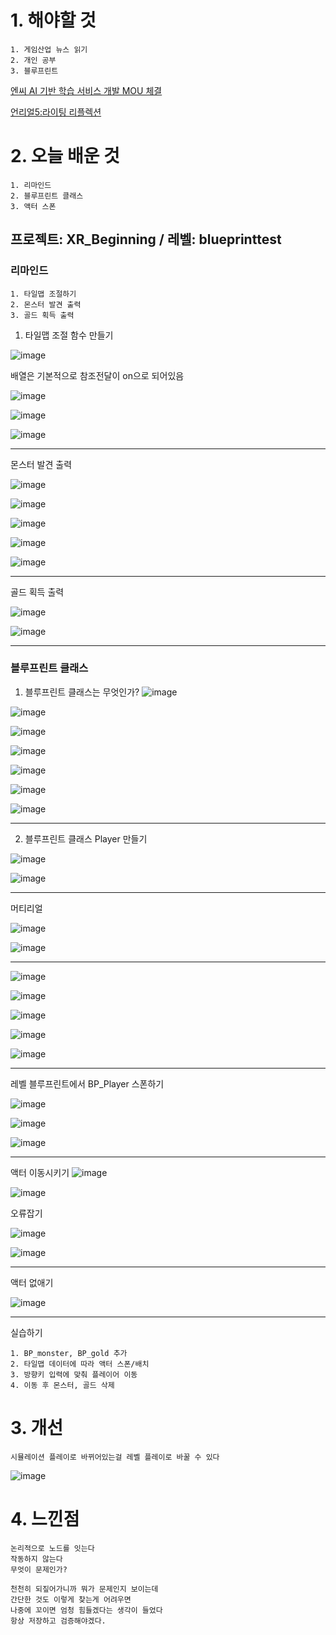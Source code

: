 # 1. 해야할 것
```
1. 게임산업 뉴스 읽기
2. 개인 공부
3. 블루프린트
```
[엔씨 AI 기반 학습 서비스 개발 MOU 체결](https://www.gamemeca.com/view.php?gid=1742099)

[언리얼5:라이팅 리플렉션](https://dev.epicgames.com/community/learning/courses/AdE/unreal-engine-8807c3/L9k2/unreal-engine-7a07ed)

# 2. 오늘 배운 것
```
1. 리마인드
2. 블루프린트 클래스
3. 액터 스폰
```
## 프로젝트: XR_Beginning / 레벨: blueprinttest

### 리마인드
```
1. 타일맵 조절하기
2. 몬스터 발견 출력
3. 골드 획득 출력
```
1. 타일맵 조절 함수 만들기

![image](https://github.com/JM94Ent/TIL-WIL/assets/143363550/8dd77249-5ff7-4b3a-9782-0848a75dcd13)

배열은 기본적으로 참조전달이 on으로 되어있음

![image](https://github.com/JM94Ent/TIL-WIL/assets/143363550/faaad2db-3f86-49a2-801f-9332e9cfdbf2)

![image](https://github.com/JM94Ent/TIL-WIL/assets/143363550/a1ab1f68-44d2-418a-8f10-5971e4c90027)

![image](https://github.com/JM94Ent/TIL-WIL/assets/143363550/2178d003-b3e9-4585-a2b0-160d09ff6789)
****
몬스터 발견 출력

![image](https://github.com/JM94Ent/TIL-WIL/assets/143363550/5b2f449d-a537-4c9e-818d-57368467b3cf)

![image](https://github.com/JM94Ent/TIL-WIL/assets/143363550/ee99e89e-39b1-4e8f-b943-2a98d1332246)

![image](https://github.com/JM94Ent/TIL-WIL/assets/143363550/7971c0f1-aeb3-4079-a225-b8b2a186459e)

![image](https://github.com/JM94Ent/TIL-WIL/assets/143363550/ca30be61-e513-476d-a5d9-d29305fda616)

![image](https://github.com/JM94Ent/TIL-WIL/assets/143363550/f4b54f32-4261-49a8-80fd-072a40e813de)
****
골드 획득 출력

![image](https://github.com/JM94Ent/TIL-WIL/assets/143363550/e2d6d80f-c780-4512-9a0b-444a3b43f2fc)

![image](https://github.com/JM94Ent/TIL-WIL/assets/143363550/eb6e114e-7cf3-4b80-b04b-b46ea06a1b8d)

****
### 블루프린트 클래스

1. 블루프린트 클래스는 무엇인가?
![image](https://github.com/JM94Ent/TIL-WIL/assets/143363550/aeba9971-bd87-4be0-8d98-dff4a121d715)

![image](https://github.com/JM94Ent/TIL-WIL/assets/143363550/3afc6b5c-26f7-4e0d-a76a-64cd69899bd5)

![image](https://github.com/JM94Ent/TIL-WIL/assets/143363550/cd108e07-be51-48b3-bdb8-9b74c84b7ed2)

![image](https://github.com/JM94Ent/TIL-WIL/assets/143363550/02fc7035-5358-4bf8-a58c-257d9959084f)

![image](https://github.com/JM94Ent/TIL-WIL/assets/143363550/d8230c1e-a9fe-4a3f-b995-db69dd789907)

![image](https://github.com/JM94Ent/TIL-WIL/assets/143363550/21688482-f346-4a90-bf7a-3485fa868b0e)

![image](https://github.com/JM94Ent/TIL-WIL/assets/143363550/31d84bbd-6579-4679-bd0f-72edb9a3b039)
****
2. 블루프린트 클래스 Player 만들기

![image](https://github.com/JM94Ent/TIL-WIL/assets/143363550/7cf79f41-4540-4c6f-9c9b-787c223abb1c)

![image](https://github.com/JM94Ent/TIL-WIL/assets/143363550/1e989db3-fff3-437b-9dfa-81cc406661e1)
****
머티리얼

![image](https://github.com/JM94Ent/TIL-WIL/assets/143363550/2a8dca2d-cc8a-4672-a666-1fae0ddabb06)

![image](https://github.com/JM94Ent/TIL-WIL/assets/143363550/81288f99-c645-4b1a-aaa9-1c91cca67a7d)
****
![image](https://github.com/JM94Ent/TIL-WIL/assets/143363550/578c42e2-0bc9-45fe-8566-6c0fa2e74cd2)

![image](https://github.com/JM94Ent/TIL-WIL/assets/143363550/57824dc5-4005-41f2-9682-72dec1cb32ba)

![image](https://github.com/JM94Ent/TIL-WIL/assets/143363550/d4513f8b-5f66-4114-9319-1e7b9493eabd)

![image](https://github.com/JM94Ent/TIL-WIL/assets/143363550/60aafa8e-e12c-4c75-82c3-9fce3ac55b2b)

![image](https://github.com/JM94Ent/TIL-WIL/assets/143363550/7bf3e933-3c9d-4961-988f-e33c2d6b9c1f)
****
레벨 블루프린트에서 BP_Player 스폰하기

![image](https://github.com/JM94Ent/TIL-WIL/assets/143363550/4f69e70e-4720-4014-a482-cc157d25cbd7)

![image](https://github.com/JM94Ent/TIL-WIL/assets/143363550/d12346b3-0942-4e72-937a-933d618fd775)

![image](https://github.com/JM94Ent/TIL-WIL/assets/143363550/239a1a94-a5f9-4d76-8af3-5562e00e2d52)
****
액터 이동시키기
![image](https://github.com/JM94Ent/TIL-WIL/assets/143363550/7f290ab9-533f-4f58-950f-30bf43df94ee)

![image](https://github.com/JM94Ent/TIL-WIL/assets/143363550/1816c205-5e58-4f62-8172-54bc74e55dd0)

오류잡기

![image](https://github.com/JM94Ent/TIL-WIL/assets/143363550/3e86e5ad-a50e-439f-af82-d97b0a4b80e1)

![image](https://github.com/JM94Ent/TIL-WIL/assets/143363550/01a5fd61-e26d-43c9-ad00-9764660c1a48)
****
액터 없애기

![image](https://github.com/JM94Ent/TIL-WIL/assets/143363550/ae8030ec-55d8-477c-902c-cd58f1e15ff5)
****
실습하기
```
1. BP_monster, BP_gold 추가
2. 타일맵 데이터에 따라 액터 스폰/배치
3. 방향키 입력에 맞춰 플레이어 이동
4. 이동 후 몬스터, 골드 삭제
```



# 3. 개선
```
시뮬레이션 플레이로 바뀌어있는걸 레벨 플레이로 바꿀 수 있다
```
![image](https://github.com/JM94Ent/TIL-WIL/assets/143363550/d4d0556d-99d4-4834-b7d1-42378876a3dc)


# 4. 느낀점
```
논리적으로 노드를 잇는다
작동하지 않는다
무엇이 문제인가?

천천히 되짚어가니까 뭐가 문제인지 보이는데
간단한 것도 이렇게 찾는게 어려우면
나중에 꼬이면 엄청 힘들겠다는 생각이 들었다
항상 저장하고 검증해야겠다.
```

